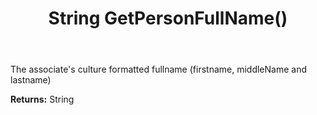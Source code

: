 ﻿---
uid: crmscript_ref_NSAlarmData_GetPersonFullName
title: String GetPersonFullName()
intellisense: NSAlarmData.GetPersonFullName
keywords: NSAlarmData, GetPersonFullName
so.topic: reference
---

The associate's culture formatted fullname (firstname, middleName and lastname)

**Returns:** String


